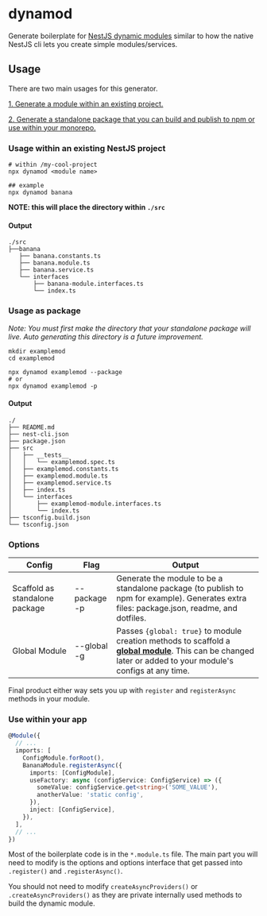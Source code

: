 # dynamod

Generate boilerplate for [NestJS dynamic modules](https://docs.nestjs.com/fundamentals/dynamic-modules#dynamic-modules) similar to how the native NestJS cli lets you create simple modules/services.

## Usage
There are two main usages for this generator.

[1. Generate a module within an existing project.](#usage-within-an-existing-nestjs-project)

[2. Generate a standalone package that you can build and publish to npm or use within your monorepo.](#usage-as-package)


### Usage within an existing NestJS project
```shell
# within /my-cool-project
npx dynamod <module name>

## example
npx dynamod banana
```
**NOTE: this will place the directory within `./src`**

#### Output
```shell
./src
├──banana
   ├── banana.constants.ts
   ├── banana.module.ts
   ├── banana.service.ts
   └── interfaces
       ├── banana-module.interfaces.ts
       └── index.ts
```

### Usage as package
_Note: You must first make the directory that your standalone package will live. Auto generating this directory is a future improvement._
```shell
mkdir examplemod
cd examplemod

npx dynamod examplemod --package
# or
npx dynamod examplemod -p
```

#### Output
```shell
./
├── README.md
├── nest-cli.json
├── package.json
├── src
│   ├── __tests__
│   │   └── examplemod.spec.ts
│   ├── examplemod.constants.ts
│   ├── examplemod.module.ts
│   ├── examplemod.service.ts
│   ├── index.ts
│   └── interfaces
│       ├── examplemod-module.interfaces.ts
│       └── index.ts
├── tsconfig.build.json
└── tsconfig.json
```

### Options

| Config | Flag | Output |                                                                                                       
|--------|------|--------|
| Scaffold as standalone package| --package <br/> -p | Generate the module to be a standalone package (to publish to npm for example). Generates extra files: package.json, readme, and dotfiles. |
| Global Module | --global <br/> -g  | Passes `{global: true}` to module creation methods to scaffold a [**global module**](https://docs.nestjs.com/modules#global-modules). This can be changed later or added to your module's configs at any time.|

Final product either way sets you up with `register` and `registerAsync` methods in your module.

### Use within your app
```typescript
@Module({
  // ...
  imports: [
    ConfigModule.forRoot(),
    BananaModule.registerAsync({
      imports: [ConfigModule],
      useFactory: async (configService: ConfigService) => ({
        someValue: configService.get<string>('SOME_VALUE'),
        anotherValue: 'static config',
      }),
      inject: [ConfigService],
    }),
  ],
  // ...
})
```

Most of the boilerplate code is in the `*.module.ts` file. The main part you will need to modify is the options and options interface that get passed into `.register()` and `.registerAsync()`.

You should not need to modify `createAsyncProviders()` or `.createAsyncProviders()` as they are private internally used methods to build the dynamic module.

